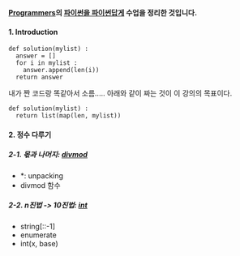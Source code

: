 **[Programmers]의 [파이썬을 파이썬답게] 수업을 정리한 것입니다.**

[Programmers]: https://programmers.co.kr/
[파이썬을 파이썬답게]: https://programmers.co.kr/learn/courses/4008


#### 1. Introduction
```
def solution(mylist) :
  answer = []
  for i in mylist :
    answer.append(len(i))
  return answer
```
내가 짠 코드랑 똑같아서 소름.....
아래와 같이 짜는 것이 이 강의의 목표이다. 

```
def solution(mylist) :
  return list(map(len, mylist))
```


#### 2. 정수 다루기
##### 2-1. 몫과 나머지: [divmod]
  * \*: unpacking
  * divmod 함수
##### 2-2. n진법 -> 10진법: [int]
  * string\[::-1\]
  * enumerate
  * int(x, base)

[divmod]: https://github.com/kim-ji-youn/tutorials/blob/main/Python/divmod.md
[int]: https://github.com/kim-ji-youn/tutorials/blob/main/Python/int.md
